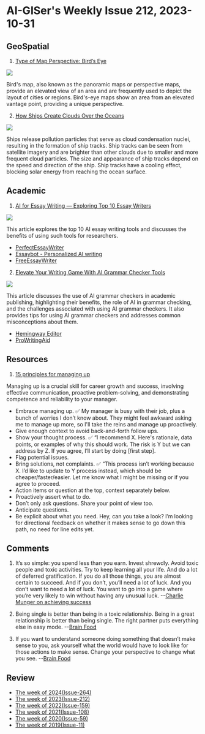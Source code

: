 # AI-GISer's Weekly Issue 212, 2023-10-31

## GeoSpatial

1. [Type of Map Perspective: Bird’s Eye](https://www.geographyrealm.com/type-of-map-perspective-birds-eye/)

![](https://www.geographyrealm.com/wp-content/uploads/2023/01/birds-eye-map-seattle-1909.jpg)

Bird's map, also known as the panoramic maps or perspective maps, provide an elevated view of an area and are frequently used to depict the layout of cities or regions. Bird's-eye maps show an area from an elevated vantage point, providing a unique perspective.

2. [How Ships Create Clouds Over the Oceans](https://www.geographyrealm.com/ships-clouds-oceans/)

![](https://www.geographyrealm.com/wp-content/uploads/2022/05/atlantic-ocean-ship-tracks-portugal-2018016.jpg)

Ships release pollution particles that serve as cloud condensation nuclei, resulting in the formation of ship tracks. Ship tracks can be seen from satellite imagery and are brighter than other clouds due to smaller and more frequent cloud particles. The size and appearance of ship tracks depend on the speed and direction of the ship. Ship tracks have a cooling effect, blocking solar energy from reaching the ocean surface.

## Academic

1. [AI for Essay Writing — Exploring Top 10 Essay Writers](https://typeset.io/resources/best-ai-for-essay-writing/)

![](https://typeset.io/resources/content/images/size/w1000/2023/10/perfectessaywriter.png)

This article explores the top 10 AI essay writing tools and discusses the benefits of using such tools for researchers.

- [PerfectEssayWriter](https://www.perfectessaywriter.ai/)
- [Essaybot - Personalized AI writing](https://www.essaybot.com/login)
- [FreeEssayWriter](https://freeessaywriter.net/)

2. [Elevate Your Writing Game With AI Grammar Checker Tools](https://typeset.io/resources/ai-grammar-checker-to-elevate-your-writing/)

![](https://typeset.io/resources/content/images/size/w1000/2023/11/HemingwayEditor-.png)

This article discusses the use of AI grammar checkers in academic publishing, highlighting their benefits, the role of AI in grammar checking, and the challenges associated with using AI grammar checkers. It also provides tips for using AI grammar checkers and addresses common misconceptions about them.

- [Hemingway Editor](https://hemingwayapp.com/)
- [ProWritingAid](https://prowritingaid.com/)

## Resources

1. [15 principles for managing up](https://newsletter.weskao.com/p/15-principles-for-managing-up)

Managing up is a crucial skill for career growth and success, involving effective communication, proactive problem-solving, and demonstrating competence and reliability to your manager.

- Embrace managing up. ✅ My manager is busy with their job, plus a bunch of worries I don’t know about. They might feel awkward asking me to manage up more, so I'll take the reins and manage up proactively.
- Give enough context to avoid back-and-forth follow ups.
- Show your thought process. ✅ “I recommend X. Here's rationale, data points, or examples of why this should work. The risk is Y but we can address by Z. If you agree, I’ll start by doing [first step].
- Flag potential issues.
- Bring solutions, not complaints. ✅ “This process isn’t working because X. I’d like to update to Y process instead, which should be cheaper/faster/easier. Let me know what I might be missing or if you agree to proceed.
- Action items or question at the top, context separately below.
- Proactively assert what to do.
- Don’t only ask questions. Share your point of view too.
- Anticipate questions.
- Be explicit about what you need. Hey, can you take a look? I’m looking for directional feedback on whether it makes sense to go down this path, no need for line edits yet.

## Comments

1. It’s so simple: you spend less than you earn. Invest shrewdly. Avoid toxic people and toxic activities. Try to keep learning all your life. And do a lot of deferred gratification. If you do all those things, you are almost certain to succeed. And if you don’t, you’ll need a lot of luck. And you don’t want to need a lot of luck. You want to go into a game where you’re very likely to win without having any unusual luck.
   --[Charlie Munger on achieving success](https://fs.blog/brain-food/october-22-2023/)

2. Being single is better than being in a toxic relationship. Being in a great relationship is better than being single. The right partner puts everything else in easy mode.
   --[Brain Food](https://fs.blog/brain-food/october-22-2023/)

3. If you want to understand someone doing something that doesn’t make sense to you, ask yourself what the world would have to look like for those actions to make sense. Change your perspective to change what you see.
   --[Brain Food](https://fs.blog/brain-food/october-22-2023/)

## Review

- [The week of 2024(Issue-264)](../2024/issue-264.md)
- [The week of 2023(Issue-212)](../2023/issue-212.md)
- [The week of 2022(Issue-159)](../2022/issue-159.md)
- [The week of 2021(Issue-108)](../2021/issue-108.md)
- [The week of 2020(Issue-59)](../2020/issue-59.md)
- [The week of 2019(Issue-11)](../2019/issue-11.md)
